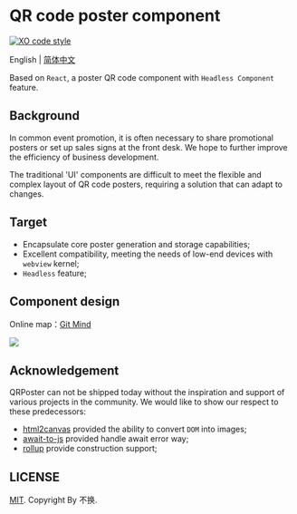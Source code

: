 # QR code poster component

[![XO code style](https://shields.io/badge/code_style-5ed9c7?logo=xo&labelColor=gray)](https://github.com/xojs/xo)

English | [简体中文](./README.ZH.md)

Based on `React`, a poster QR code component with `Headless Component` feature.

## Background

In common event promotion, it is often necessary to share promotional posters or set up sales signs at the front desk. We hope to further improve the efficiency of business development.

The traditional 'UI' components are difficult to meet the flexible and complex layout of QR code posters, requiring a solution that can adapt to changes.

## Target

- Encapsulate core poster generation and storage capabilities;
- Excellent compatibility, meeting the needs of low-end devices with `webview` kernel;
- `Headless` feature;

## Component design

Online map：[Git Mind](https://gitmind.cn/app/docs/mqn5rh6w)

![](https://cdn.jsdelivr.net/gh/bigbigDreamer/pic-bed@main/uPic/75TdbH.png)

## Acknowledgement

QRPoster can not be shipped today without the inspiration and support of various projects in the community. We would like to show our respect to these predecessors:

- [html2canvas](https://html2canvas.hertzen.com/) provided the ability to convert `DOM` into images;
- [await-to-js](https://github.com/scopsy/await-to-js/blob/master/src/await-to-js.ts) provided handle await error way;
- [rollup](https://cn.rollupjs.org/) provide construction support;

## LICENSE

[MIT](./LICENSE). Copyright By 不换.
